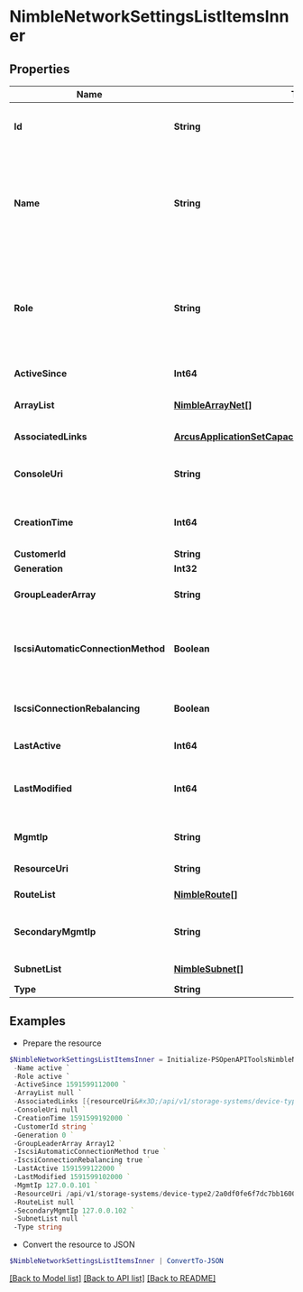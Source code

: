 # NimbleNetworkSettingsListItemsInner
## Properties

Name | Type | Description | Notes
------------ | ------------- | ------------- | -------------
**Id** | **String** | Identifier for network settings. &#x60;Filter&#x60; | [optional] 
**Name** | **String** | Name of the network configuration. Possible values: &#39;active&#39;, &#39;backup&#39;, &#39;draft&#39;. &#x60;Filter, Sort&#x60; | [optional] 
**Role** | **String** | Role of network configuration. Possible values: &#39;active&#39;, &#39;backup&#39;, &#39;draft&#39;.  &#x60;Filter, Sort&#x60; | [optional] 
**ActiveSince** | **Int64** | Start time of activity. | [optional] 
**ArrayList** | [**NimbleArrayNet[]**](NimbleArrayNet.md) | List of array network configs. | [optional] 
**AssociatedLinks** | [**ArcusApplicationSetCapacityStatsAssociatedLinksInner[]**](ArcusApplicationSetCapacityStatsAssociatedLinksInner.md) | Associated Links Details | [optional] 
**ConsoleUri** | **String** | consoleUri for detailed storage object | [optional] 
**CreationTime** | **Int64** | Time when this net configuration was created. | [optional] 
**CustomerId** | **String** | customerId | [optional] 
**Generation** | **Int32** | generation | [optional] 
**GroupLeaderArray** | **String** | Name of the group leader array. | [optional] 
**IscsiAutomaticConnectionMethod** | **Boolean** | Indicates whether automatic connection method is enabled. | [optional] 
**IscsiConnectionRebalancing** | **Boolean** | Indicates whether rebalancing is enabled. | [optional] 
**LastActive** | **Int64** | Time of last activity. | [optional] 
**LastModified** | **Int64** | Time when this network configuration was last modified. | [optional] 
**MgmtIp** | **String** | Management IP address for the Group. | [optional] 
**ResourceUri** | **String** | Link to the object URI | [optional] 
**RouteList** | [**NimbleRoute[]**](NimbleRoute.md) | List of static routes. | [optional] 
**SecondaryMgmtIp** | **String** | Secondary management IP address for the Group. | [optional] 
**SubnetList** | [**NimbleSubnet[]**](NimbleSubnet.md) | List of subnet configs. | [optional] 
**Type** | **String** | type | [optional] 

## Examples

- Prepare the resource
```powershell
$NimbleNetworkSettingsListItemsInner = Initialize-PSOpenAPIToolsNimbleNetworkSettingsListItemsInner  -Id 1300000000000004d30000000000000001 `
 -Name active `
 -Role active `
 -ActiveSince 1591599112000 `
 -ArrayList null `
 -AssociatedLinks [{resourceUri&#x3D;/api/v1/storage-systems/device-type2/2a0df0fe6f7dc7bb16000000000000000000004817, type&#x3D;storage-systems}] `
 -ConsoleUri null `
 -CreationTime 1591599192000 `
 -CustomerId string `
 -Generation 0 `
 -GroupLeaderArray Array12 `
 -IscsiAutomaticConnectionMethod true `
 -IscsiConnectionRebalancing true `
 -LastActive 1591599122000 `
 -LastModified 1591599102000 `
 -MgmtIp 127.0.0.101 `
 -ResourceUri /api/v1/storage-systems/device-type2/2a0df0fe6f7dc7bb16000000000000000000004817 `
 -RouteList null `
 -SecondaryMgmtIp 127.0.0.102 `
 -SubnetList null `
 -Type string
```

- Convert the resource to JSON
```powershell
$NimbleNetworkSettingsListItemsInner | ConvertTo-JSON
```

[[Back to Model list]](../README.md#documentation-for-models) [[Back to API list]](../README.md#documentation-for-api-endpoints) [[Back to README]](../README.md)

